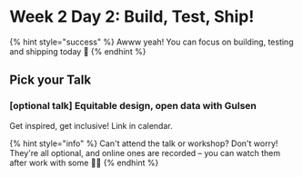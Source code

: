 # Week 2 Day 2: Build, Test, Ship!

{% hint style="success" %}
Awww yeah! You can focus on building, testing and shipping today 🥳
{% endhint %}

## Pick your Talk

### \[optional talk] Equitable design, open data with Gulsen

Get inspired, get inclusive! Link in calendar.&#x20;

{% hint style="info" %}
Can't attend the talk or workshop? Don't worry! They're all optional, and online ones are recorded – you can watch them after work with some 🍿🥤
{% endhint %}

